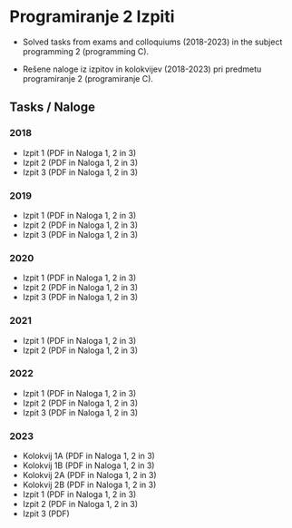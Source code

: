 # Programiranje 2 Izpiti

- Solved tasks from exams and colloquiums (2018-2023) in the subject programming 2 (programming C).

- Rešene naloge iz izpitov in kolokvijev (2018-2023) pri predmetu programiranje 2 (programiranje C).

## Tasks / Naloge

### 2018

- Izpit 1 (PDF in Naloga 1, 2 in 3)
- Izpit 2 (PDF in Naloga 1, 2 in 3)
- Izpit 3 (PDF in Naloga 1, 2 in 3)

### 2019

- Izpit 1 (PDF in Naloga 1, 2 in 3)
- Izpit 2 (PDF in Naloga 1, 2 in 3)
- Izpit 3 (PDF in Naloga 1, 2 in 3)

### 2020

- Izpit 1 (PDF in Naloga 1, 2 in 3)
- Izpit 2 (PDF in Naloga 1, 2 in 3)
- Izpit 3 (PDF in Naloga 1, 2 in 3)

### 2021

- Izpit 1 (PDF in Naloga 1, 2 in 3)
- Izpit 2 (PDF in Naloga 1, 2 in 3)

### 2022

- Izpit 1 (PDF in Naloga 1, 2 in 3)
- Izpit 2 (PDF in Naloga 1, 2 in 3)
- Izpit 3 (PDF in Naloga 1, 2 in 3)

### 2023

- Kolokvij 1A (PDF in Naloga 1, 2 in 3)
- Kolokvij 1B (PDF in Naloga 1, 2 in 3)
- Kolokvij 2A (PDF in Naloga 1, 2 in 3)
- Kolokvij 2B (PDF in Naloga 1, 2 in 3)
- Izpit 1 (PDF in Naloga 1, 2 in 3)
- Izpit 2 (PDF in Naloga 1, 2 in 3)
- Izpit 3 (PDF)
